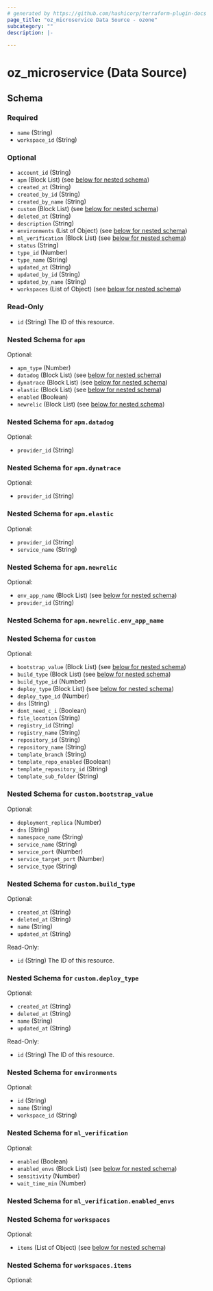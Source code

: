 ```yaml
---
# generated by https://github.com/hashicorp/terraform-plugin-docs
page_title: "oz_microservice Data Source - ozone"
subcategory: ""
description: |-
  
---
```


# oz_microservice (Data Source)





<!-- schema generated by tfplugindocs -->
## Schema

### Required

- `name` (String)
- `workspace_id` (String)

### Optional

- `account_id` (String)
- `apm` (Block List) (see [below for nested schema](#nestedblock--apm))
- `created_at` (String)
- `created_by_id` (String)
- `created_by_name` (String)
- `custom` (Block List) (see [below for nested schema](#nestedblock--custom))
- `deleted_at` (String)
- `description` (String)
- `environments` (List of Object) (see [below for nested schema](#nestedatt--environments))
- `ml_verification` (Block List) (see [below for nested schema](#nestedblock--ml_verification))
- `status` (String)
- `type_id` (Number)
- `type_name` (String)
- `updated_at` (String)
- `updated_by_id` (String)
- `updated_by_name` (String)
- `workspaces` (List of Object) (see [below for nested schema](#nestedatt--workspaces))

### Read-Only

- `id` (String) The ID of this resource.

<a id="nestedblock--apm"></a>
### Nested Schema for `apm`

Optional:

- `apm_type` (Number)
- `datadog` (Block List) (see [below for nested schema](#nestedblock--apm--datadog))
- `dynatrace` (Block List) (see [below for nested schema](#nestedblock--apm--dynatrace))
- `elastic` (Block List) (see [below for nested schema](#nestedblock--apm--elastic))
- `enabled` (Boolean)
- `newrelic` (Block List) (see [below for nested schema](#nestedblock--apm--newrelic))

<a id="nestedblock--apm--datadog"></a>
### Nested Schema for `apm.datadog`

Optional:

- `provider_id` (String)


<a id="nestedblock--apm--dynatrace"></a>
### Nested Schema for `apm.dynatrace`

Optional:

- `provider_id` (String)


<a id="nestedblock--apm--elastic"></a>
### Nested Schema for `apm.elastic`

Optional:

- `provider_id` (String)
- `service_name` (String)


<a id="nestedblock--apm--newrelic"></a>
### Nested Schema for `apm.newrelic`

Optional:

- `env_app_name` (Block List) (see [below for nested schema](#nestedblock--apm--newrelic--env_app_name))
- `provider_id` (String)

<a id="nestedblock--apm--newrelic--env_app_name"></a>
### Nested Schema for `apm.newrelic.env_app_name`




<a id="nestedblock--custom"></a>
### Nested Schema for `custom`

Optional:

- `bootstrap_value` (Block List) (see [below for nested schema](#nestedblock--custom--bootstrap_value))
- `build_type` (Block List) (see [below for nested schema](#nestedblock--custom--build_type))
- `build_type_id` (Number)
- `deploy_type` (Block List) (see [below for nested schema](#nestedblock--custom--deploy_type))
- `deploy_type_id` (Number)
- `dns` (String)
- `dont_need_c_i` (Boolean)
- `file_location` (String)
- `registry_id` (String)
- `registry_name` (String)
- `repository_id` (String)
- `repository_name` (String)
- `template_branch` (String)
- `template_repo_enabled` (Boolean)
- `template_repository_id` (String)
- `template_sub_folder` (String)

<a id="nestedblock--custom--bootstrap_value"></a>
### Nested Schema for `custom.bootstrap_value`

Optional:

- `deployment_replica` (Number)
- `dns` (String)
- `namespace_name` (String)
- `service_name` (String)
- `service_port` (Number)
- `service_target_port` (Number)
- `service_type` (String)


<a id="nestedblock--custom--build_type"></a>
### Nested Schema for `custom.build_type`

Optional:

- `created_at` (String)
- `deleted_at` (String)
- `name` (String)
- `updated_at` (String)

Read-Only:

- `id` (String) The ID of this resource.


<a id="nestedblock--custom--deploy_type"></a>
### Nested Schema for `custom.deploy_type`

Optional:

- `created_at` (String)
- `deleted_at` (String)
- `name` (String)
- `updated_at` (String)

Read-Only:

- `id` (String) The ID of this resource.



<a id="nestedatt--environments"></a>
### Nested Schema for `environments`

Optional:

- `id` (String)
- `name` (String)
- `workspace_id` (String)


<a id="nestedblock--ml_verification"></a>
### Nested Schema for `ml_verification`

Optional:

- `enabled` (Boolean)
- `enabled_envs` (Block List) (see [below for nested schema](#nestedblock--ml_verification--enabled_envs))
- `sensitivity` (Number)
- `wait_time_min` (Number)

<a id="nestedblock--ml_verification--enabled_envs"></a>
### Nested Schema for `ml_verification.enabled_envs`



<a id="nestedatt--workspaces"></a>
### Nested Schema for `workspaces`

Optional:

- `items` (List of Object) (see [below for nested schema](#nestedobjatt--workspaces--items))

<a id="nestedobjatt--workspaces--items"></a>
### Nested Schema for `workspaces.items`

Optional:
